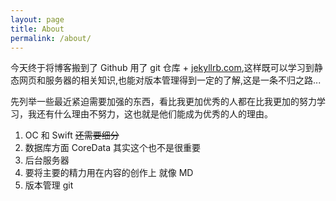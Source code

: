 ```yaml
---
layout: page
title: About
permalink: /about/
---
```

今天终于将博客搬到了 Github 用了 git 仓库 + [jekyllrb.com](http://jekyllrb.com/),这样既可以学习到静态网页和服务器的相关知识,也能对版本管理得到一定的了解,这是一条不归之路...

先列举一些最近紧迫需要加强的东西，看比我更加优秀的人都在比我更加的努力学习，我还有什么理由不努力，这也就是他们能成为优秀的人的理由。

1. OC 和 Swift ~~还需要细分~~
2. 数据库方面 CoreData 其实这个也不是很重要
3. 后台服务器
4. 要将主要的精力用在内容的创作上 就像 MD
5. 版本管理 git


